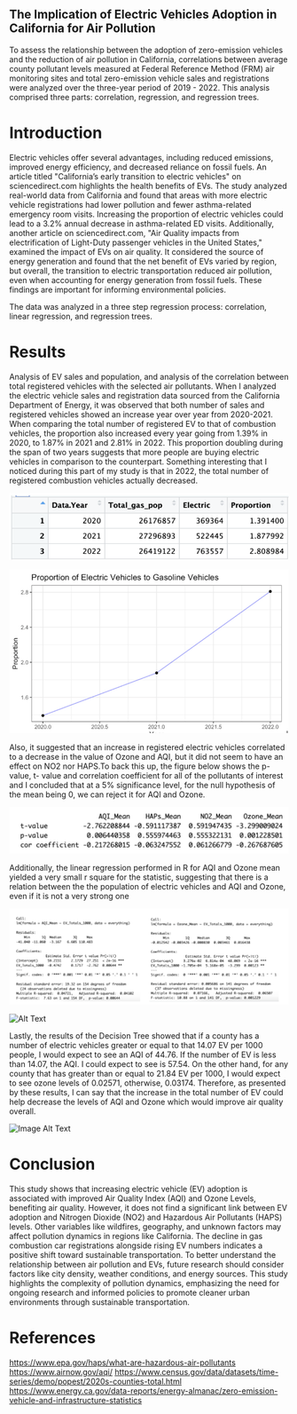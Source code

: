 ## The Implication of Electric Vehicles Adoption in California for Air Pollution

To assess the relationship between the adoption of zero-emission vehicles and the reduction of air pollution in California, correlations between average county pollutant levels measured at Federal Reference Method (FRM) air monitoring sites and total zero-emission vehicle sales and registrations were analyzed over the three-year period of 2019 - 2022. This analysis comprised three parts: correlation, regression, and regression trees.

# Introduction

Electric vehicles offer several advantages, including reduced emissions, improved energy efficiency, and decreased reliance on fossil fuels. An article titled "California’s early transition to electric vehicles" on sciencedirect.com highlights the health benefits of EVs. The study analyzed real-world data from California and found that areas with more electric vehicle registrations had lower pollution and fewer asthma-related emergency room visits. Increasing the proportion of electric vehicles could lead to a 3.2% annual decrease in asthma-related ED visits. Additionally, another article on sciencedirect.com, "Air Quality impacts from electrification of Light-Duty passenger vehicles in the United States," examined the impact of EVs on air quality. It considered the source of energy generation and found that the net benefit of EVs varied by region, but overall, the transition to electric transportation reduced air pollution, even when accounting for energy generation from fossil fuels. These findings are important for informing environmental policies.

The data was analyzed in a three step regression process: correlation, linear regression, and regression trees.

# Results

Analysis of EV sales and population, and analysis of the correlation between total registered vehicles with the selected air pollutants. When I analyzed the electric vehicle sales and registration data sourced from the California Department of Energy, it was observed that both number of sales and registered vehicles showed an increase year over year from 2020-2021. When comparing the total number of registered EV to that of combustion vehicles, the proportion also increased every year going from 1.39% in 2020, to 1.87% in 2021 and 2.81% in 2022. This proportion doubling during the span of two years suggests that more people are buying electric vehicles in comparison to the counterpart. Something interesting that I noticed during this part of my study is that in 2022, the total number of registered combustion vehicles actually decreased. 

![Alt Text](Set_Analysis.png)

![Alt Text](EV_GV_linegraph.png)

Also, it suggested that an increase in registered electric vehicles correlated to a decrease in the value of Ozone and AQI, but it did not seem to have an effect on NO2 nor HAPS.To back this up, the figure below shows the p-value, t- value and correlation coefficient for all of the pollutants of interest and I concluded that at a 5% significance level, for the null hypothesis of the mean being 0, we can reject it for AQI and Ozone.

![Alt Text](Corr_Coef_P_T.png)

Additionally, the linear regression  performed in R for AQI and Ozone mean yielded a very small r square for the statistic,  suggesting that  there is a relation between the the population of electric vehicles and AQI and Ozone, even if it is not a very strong one

![Alt Text](LM_Results.png)

![Alt Text](DT_Analysis.png)

Lastly, the results of the Decision Tree showed that if a county has a number of electric vehicles greater or equal to that 14.07 EV per 1000 people, I would expect to see an AQI of 44.76. If the number of EV is less than 14.07, the AQI. I could expect to see is 57.54. On the other hand, for any county that has greater than or equal to 21.84 EV per 1000, I would expect to see ozone levels of 0.02571, otherwise, 0.03174. Therefore, as presented by these results, I can say that the increase in the total number of EV could help decrease the levels of AQI and Ozone which would improve air quality overall.

![Image Alt Text](DT_Analysis.png)

# Conclusion

This study shows that increasing electric vehicle (EV) adoption is associated with improved Air Quality Index (AQI) and Ozone Levels, benefiting air quality. However, it does not find a significant link between EV adoption and Nitrogen Dioxide (NO2) and Hazardous Air Pollutants (HAPS) levels. Other variables like wildfires, geography, and unknown factors may affect pollution dynamics in regions like California. The decline in gas combustion car registrations alongside rising EV numbers indicates a positive shift toward sustainable transportation. To better understand the relationship between air pollution and EVs, future research should consider factors like city density, weather conditions, and energy sources. This study highlights the complexity of pollution dynamics, emphasizing the need for ongoing research and informed policies to promote cleaner urban environments through sustainable transportation.

# References
https://www.epa.gov/haps/what-are-hazardous-air-pollutants
https://www.airnow.gov/aqi/
https://www.census.gov/data/datasets/time-series/demo/popest/2020s-counties-total.html
https://www.energy.ca.gov/data-reports/energy-almanac/zero-emission-vehicle-and-infrastructure-statistics
